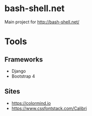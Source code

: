# bash-shell.net
Main project for http://bash-shell.net/


# Tools

## Frameworks
* Django
* Bootstrap 4

## Sites
* https://colormind.io
* https://www.cssfontstack.com/Calibri
